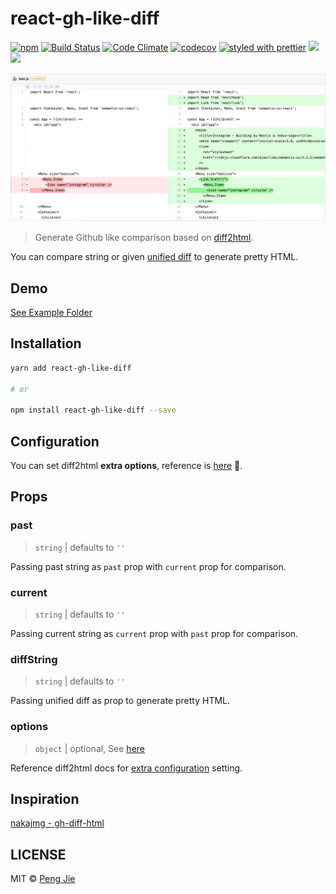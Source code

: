# react-gh-like-diff

[![npm](https://img.shields.io/npm/v/react-gh-like-diff.svg?style=flat-square)](https://www.npmjs.com/package/react-gh-like-diff)
[![Build Status](https://img.shields.io/travis/neighborhood999/react-gh-like-diff.svg?style=flat-square)](https://travis-ci.org/neighborhood999/react-gh-like-diff)
[![Code Climate](https://img.shields.io/codeclimate/github/kabisaict/flow.svg?style=flat-square)](https://codeclimate.com/github/neighborhood999/react-gh-like-diff)
[![codecov](https://img.shields.io/codecov/c/github/neighborhood999/react-gh-like-diff.svg?style=flat-square)](https://codecov.io/gh/neighborhood999/react-gh-like-diff)
[![styled with prettier](https://img.shields.io/badge/styled_with-prettier-ff69b4.svg?style=flat-square)](https://github.com/prettier/prettier)
![](https://img.shields.io/badge/gzip-3%20kB-brightgreen.svg?style=flat-square)
![](https://img.shields.io/badge/module%20formats-cjs%2C%20esm%2C%20umd-green.svg?style=flat-square)

![react-gh-like-diff](./screenshot/diff-demo.png)

> Generate Github like comparison based on [diff2html](https://github.com/rtfpessoa/diff2html).

You can compare string or given [unified diff](http://www.gnu.org/software/diffutils/manual/html_node/Example-Unified.html#Example-Unified) to generate pretty HTML.

## Demo

[See Example Folder](https://github.com/neighborhood999/react-gh-like-diff/tree/master/example)

## Installation

```sh
yarn add react-gh-like-diff

# or

npm install react-gh-like-diff --save
```

## Configuration

You can set diff2html **extra options**, reference is [here](https://github.com/rtfpessoa/diff2html#configuration) :mag_right:.

## Props

### past

> `string` | defaults to `''`

Passing past string as `past` prop with `current` prop for comparison.

### current

> `string` | defaults to `''`

Passing current string as `current` prop with `past` prop for comparison.

### diffString

> `string` | defaults to `''`

Passing unified diff as prop to generate pretty HTML.

### options

> `object` | optional, See [here](https://github.com/neighborhood999/react-gh-like-diff/blob/master/src/utils.js#L7)

Reference diff2html docs for [extra configuration](https://github.com/rtfpessoa/diff2html#configuration) setting.

## Inspiration

[nakajmg - gh-diff-html](https://github.com/nakajmg/gh-diff-html)

## LICENSE

MIT © [Peng Jie](https://github.com/neighborhood999)
